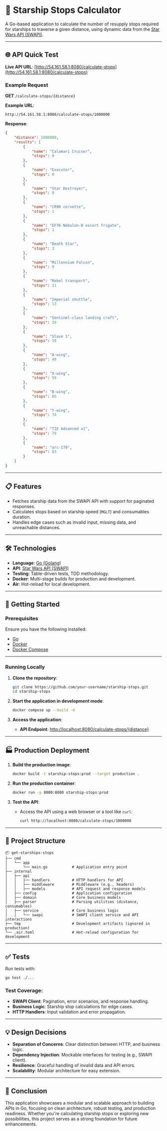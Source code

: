 # 🚀 Starship Stops Calculator

A Go-based application to calculate the number of resupply stops required for starships to traverse a given distance, using dynamic data from the [Star Wars API (SWAPI)](https://swapi.dev).

---

## 🌐 API Quick Test

**Live API URL**: [http://54.161.58.1:8080/calculate-stops](http://54.161.58.1:8080/calculate-stops)

### **Example Request**

**GET** `/calculate-stops/{distance}`

**Example URL**:
```
http://54.161.58.1:8080/calculate-stops/1000000
```

**Response**:
```json
{
    "distance": 1000000,
    "results": [
        {
            "name": "Calamari Cruiser",
            "stops": 0
        },
        {
            "name": "Executor",
            "stops": 0
        },
        {
            "name": "Star Destroyer",
            "stops": 0
        },
        {
            "name": "CR90 corvette",
            "stops": 1
        },
        {
            "name": "EF76 Nebulon-B escort frigate",
            "stops": 1
        },
        {
            "name": "Death Star",
            "stops": 3
        },
        {
            "name": "Millennium Falcon",
            "stops": 9
        },
        {
            "name": "Rebel transport",
            "stops": 11
        },
        {
            "name": "Imperial shuttle",
            "stops": 13
        },
        {
            "name": "Sentinel-class landing craft",
            "stops": 19
        },
        {
            "name": "Slave 1",
            "stops": 19
        },
        {
            "name": "A-wing",
            "stops": 49
        },
        {
            "name": "X-wing",
            "stops": 59
        },
        {
            "name": "B-wing",
            "stops": 65
        },
        {
            "name": "Y-wing",
            "stops": 74
        },
        {
            "name": "TIE Advanced x1",
            "stops": 79
        },
        {
            "name": "arc-170",
            "stops": 83
        }
    ]
}
```

---

## 📋 Features

- Fetches starship data from the SWAPI API with support for paginated responses.
- Calculates stops based on starship speed (`MGLT`) and consumables duration.
- Handles edge cases such as invalid input, missing data, and unreachable distances.

---

## 🛠️ Technologies

- **Language**: [Go (Golang)](https://golang.org)
- **API**: [Star Wars API (SWAPI)](https://swapi.dev)
- **Testing**: Table-driven tests, TDD methodology.
- **Docker**: Multi-stage builds for production and development.
- **Air**: Hot-reload for local development.

---

## 🚀 Getting Started

### Prerequisites

Ensure you have the following installed:

- [Go](https://golang.org/doc/install)
- [Docker](https://www.docker.com/)
- [Docker Compose](https://docs.docker.com/compose/)

---

### Running Locally

1. **Clone the repository**:
    ```bash
    git clone https://github.com/your-username/starship-stops.git
    cd starship-stops
    ```

2. **Start the application in development mode**:
    ```bash
    docker compose up --build -d
    ```

3. **Access the application**:
    - **API Endpoint**: [http://localhost:8080/calculate-stops/{distance}](http://localhost:8080/calculate-stops/1000000)

---

## 🏭 Production Deployment

1. **Build the production image**:
    ```bash
    docker build -t starship-stops:prod --target production .
    ```

2. **Run the production container**:
    ```bash
    docker run -p 8080:8080 starship-stops:prod
    ```

3. **Test the API**:
    - Access the API using a web browser or a tool like `curl`:
      ```bash
      curl http://localhost:8080/calculate-stops/1000000
      ```

---

## 📂 Project Structure

```plaintext
📦 get-starships-stops
├── cmd
│   └── app
│       └── main.go           # Application entry point
├── internal
│   ├── api
│   │   ├── handlers          # HTTP handlers for API
│   │   ├── middleware        # Middleware (e.g., headers)
│   │   ├── models            # API request and response models
│   ├── config                # Application configuration
│   ├── domain                # Core business models
│   ├── parser                # Parsing utilities (distance, consumables)
│   ├── service               # Core business logic
│   │   └── swapi             # SWAPI client service and API interactions
├── tmp                       # Development artifacts (ignored in production)
└── .air.toml                 # Hot-reload configuration for development
```

---

## ✅ Tests

Run tests with:

```bash
go test ./...
```

### **Test Coverage**:

- **SWAPI Client**: Pagination, error scenarios, and response handling.
- **Business Logic**: Starship stop calculations for edge cases.
- **HTTP Handlers**: Input validation and error propagation.

---

## 💡 Design Decisions

- **Separation of Concerns**: Clear distinction between HTTP, and business logic.
- **Dependency Injection**: Mockable interfaces for testing (e.g., SWAPI client).
- **Resilience**: Graceful handling of invalid data and API errors.
- **Scalability**: Modular architecture for easy extension.

---

## 🌟 Conclusion

This application showcases a modular and scalable approach to building APIs in Go, focusing on clean architecture, robust testing, and production readiness. Whether you're calculating starship stops or exploring new possibilities, this project serves as a strong foundation for future enhancements.
